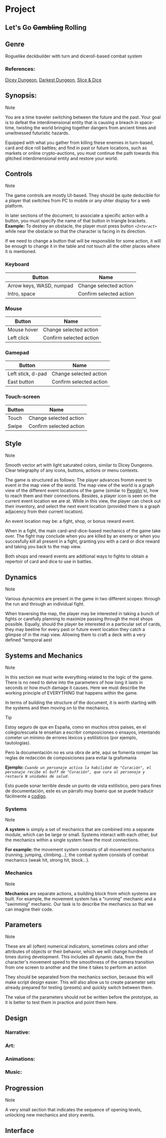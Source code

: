 # Project
## Let's Go ~~Gambling~~ Rolling

## Genre

Roguelike deckbuilder with turn and diceroll-based combat system 

### References: 
[Dicey Dungeon](https://store.steampowered.com/app/861540/Dicey_Dungeons/), [Darkest Dungeon](https://store.steampowered.com/app/262060/Darkest_Dungeon/), [Slice & Dice](https://store.steampowered.com/app/1775490/Slice__Dice/)

## Synopsis: 

>[!NOTE]
>You are a time traveler switching between the future and the past. Your goal is to defeat the interdimensional entity that is causing a breach in space-time, twisting the world bringing together dangers from ancient times and unwitnessed futuristic hazards.
>
>Equipped with what you gather from killing these enemies in turn-based, card and dice roll battles; and find in past or future locations, such as markets or online crypto-auctions, you must continue the path towards this glitched interdimensional entity and restore your world.

## Controls

>[!NOTE]
>The game controls are mostly UI-based. They should be quite deducible for a player that switches from PC to mobile or any ohter display for a web platform.
>
>In later sections of the document, to associate a specific action with a button, you must specify the name of that button in triangle brackets.
>**Example:** To destroy an obstacle, the player must press button *`<Interact>`* while near the obstacle so that the character is facing in its direction.
>
>If we need to change a button that will be responsible for some action, it will be enough to change it in the table and not touch all the other places where it is mentioned.

### Keyboard

| Button | Name |
| ------ | ---- |
| Arrow keys, WASD, numpad | Change selected action |
| Intro, space | Confirm selected action |


### Mouse

| Button | Name |
| ------ | ---- |
| Mouse hover | Change selected action |
| Left click | Confirm selected action |


### Gamepad
| Button | Name |
| ------ | ---- |
| Left stick, d-pad | Change selected action |
| East button | Confirm selected action |


### Touch-screen
| Button | Name |
| ------ | ---- |
| Touch | Change selected action |
| Swipe | Confirm selected action |


## Style

>[!NOTE]
> Smooth vector art with light saturated colors, similar to Dicey Dungeons. Clear telegraphy of any icons, buttons, actions or menu contexts.
>
>The game is structured as follows:
>The player advances fromm event to event in the map view of the world. The map view of the world is a graph view of the different event locations of the game (similar to [Pegglin](https://store.steampowered.com/app/1296610/Peglin/)'s), how to reach them and their connections. Besides, a player icon is seen on the current event location we are at. While in this view, the player can check out their inventory, and select the next event location (provided there is a graph adjacency from their current location).
>
>An event location may be: a fight, shop, or bonus reward event.
>
>When in a fight, the main card-and-dice-based mechanics of the game take over. The fight may conclude when you are killed by an enemy or when you succesfully kill all present in a fight, granting you with a card or dice reward and taking you back to the map view.
>
>Both shops and reward events are addtional ways to fights to obtain a repertoir of card and dice to use in battles.


## Dynamics

>[!NOTE]
>Various dynacmics are present in the game in two different scopes: through the run and through an individual fight.
>
>When traversing the map, the player may be interested in taking a bunch of fights or carefully planning to maximize passing through the most shops possible.
>Equally, should the player be interested in a particular set of cards, they may beeline for every past or future event location they catch a glimpse of in the map view. Allowing them to craft a deck with a very defined "temporal aest


## Systems and Mechanics

>[!NOTE]
> In this section we must write everything related to the logic of the game. There is no need to delve into the parameters of how long it lasts in seconds or how much damage it causes. Here we must describe the working principle of EVERYTHING that happens within the game.
>
> In terms of building the structure of the document, it is worth starting with the systems and then moving on to the mechanics.


>[!TIP]
>
>Estoy seguro de que en España, como en muchos otros países, en el colegio/escuela te enseñan a escribir composiciones o ensayos, intentando cometer un mínimo de errores léxicos y estilísticos (por ejemplo, tautologías).
>
>Pero la documentación no es una obra de arte, aquí se fomenta romper las reglas de redacción de composiciones para evitar la grafomanía
>
>**Ejemplo:** 
>*`Cuando un personaje activa la habilidad de "Curación", el personaje recibe el buff de "Curación", que cura al personaje y restaura N unidades de salud.`*
>
>Esto puede sonar terrible desde un punto de vista estilístico, pero para fines de documentación, este es un párrafo muy bueno que se puede traducir fácilmente a [codigo](https://ibb.co/vhgZWbt).

### Systems

>[!NOTE]
>
>**A system** is simply a set of mechanics that are combined into a separate module, which can be large or small. Systems interact with each other, but the mechanics within a single system have the most connections.  
>
>**For example:** the movement system consists of all movement mechanics (running, jumping, climbing...), the combat system consists of combat mechanics (weak hit, strong hit, block...).


### Mechanics

>[!NOTE]
> 
> **Mechanics** are separate actions, a building block from which systems are built. For example, the movement system has a "running" mechanic and a "swimming" mechanic. Our task is to describe the mechanics so that we can imagine their code.


## Parameters

>[!NOTE]
>
>These are all (often) numerical indicators, sometimes colors and other attributes of objects or their behavior, which we will change hundreds of times during development. This includes all dynamic data, from the character's movement speed to the smoothness of the camera transition from one screen to another and the time it takes to perform an action
>
>They should be separated from the mechanics section, because this will make script design easier. This will also allow us to create parameter sets already prepared for testing (presets) and quickly switch between them.
>
>The value of the parameters should not be written before the prototype, as it is better to test them in practice and point them here.


## Design

### Narrative:

### Art:

### Animations:

### Music:

## Progression

>[!NOTE]
>A very small section that indicates the sequence of opening levels, unlocking new mechanics and story events.

## Interface
